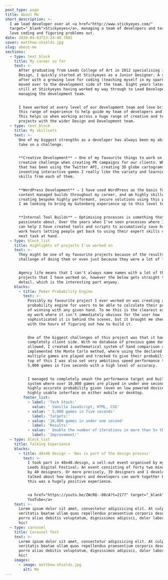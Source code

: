 ```yaml
---
post_type: page
title: About Me
short_description: >-
  I am lead developer over at <a href="http://www.stickyeyes.com/"
  target="_blank">Stickyeyes</a>, managing a team of developers and testers and
  love coding and figuring problems out.
date: 2020-04-03T23:24:40.780Z
cover: matthew-shields.jpg
slug: about-me
sections:
  - type: text_block
    title: My career so far
    text: >-
      After graduating from Leeds College of Art in 2012 specialising in Graphic
      Design, I quickly started at Stickyeyes as a Junior Designer. A year or so
      after with a growing love for coding (teaching myself in my spare time), I
      moved over to the development side of the team. Eight years later and I am
      still at Stickyeyes having worked my way through to Lead Developer now
      managing the development team.


      I have worked at every level of our development team and love bringing
      this range of experience to help guide my team of developers and testers.
      This helps us when working across a huge range of creative and technical
      projects with the wider Design and Development team.
  - type: text_block
    title: My skillsets
    text: >-
      One of my biggest strengths as a developer has always been my ability to
      take on a challenge.


      **Creative Development** – One of my favourite things to work on is a
      creative challenge when creating PR campaigns for our clients. Whether
      that has been using the Twitter API, creating 3D globe cartograms or
      inventing interactive games I really like the variety and learning new
      skills from each of them.


      **WordPress Development** – I have used WordPress as the basis for my
      content managed builds throughout my career, and am highly skilled at
      creating bespoke highly performant, secure solutions using this platform.
      I am looking to bring my Gutenberg experience up to this level too.


      **Internal Tool Builds** – Optimising processes is something that I feel
      passionate about. Over the years when I've seen processes where I think I
      can help I have created tools and scripts to accumatively save hundreds of
      work hours letting people get back to using their expert skills on the
      next task at hand.
  - type: block_list
    title: Highlights of projects I've worked on
    text: >-
      They might be one of my favourite projects because of the results, the
      challenge of doing them or even just because they were a lot of fun!


      Agency life means that I can't always name names with a lot of the
      projects that I have worked on, however the below gets straight to the
      detail, which is the interesting part anyway.
    blocks:
      - title: Poker Probability Engine
        text: >-
          Possibly my favourite project I ever worked on was creating a poker
          probability engine for users to be able to calculate their probability
          of winning with any given hand. To me this is the clearest example of
          my work where it isn't immediately obvious for the user how
          sophisticated it is behind the scenes, but it brought me sheer joy
          with the hours of figuring out how to build it.


          One of the biggest challenges of this project was that it had to be
          completely client side. With no database of previous game data
          allowed, I created a mathematical system of hand comparison and
          implemented the Monte Carlo method, where using the declared cards,
          multiple games are played and tracked to give their probability. On
          top of this I was also set very ambitious speed performance targets of
          5,000 games in five seconds with a high level of accuracy.


          I managed to completely smash the performance target and built a
          system where over 10,000 games are played in under one second and a
          highly accurate probability given (even on low powered devices) via a
          highly usable interface on either mobile or desktop.
        footer_list:
          - label: 'Tech Stack:'
            value: ' Vanilla JavaScript, HTML, CSS'
          - value: ' 5,000 games in five seconds'
            label: 'Targets:'
          - value: '10,000 games in under one second'
            label: 'Results:'
          - value: ' Double the number of iterations in more than 5x the speed'
            label: 'Improvement:'
  - type: block_list
    title: Talking Experience
    blocks:
      - title: 40x40 Design – 'Dev is part of the design process'
        text: >-
          I took part in 40x40.design, a sell-out event organised by my team for
          Leeds Digital Festival; An event consisting of forty two minute talks
          by 40 designers. Or more precisely, 39 designers and 1 developer. I
          talked about how designers and developers can work together better –
          this was a hugely positive experience.


          <a href="https://youtu.be/ZWcRQ--08cA?t=2177" target="_blank">Watch on
          YouTube</a>
    text: >-
      Lorem ipsum dolor sit amet, consectetur adipisicing elit. At culpa nulla
      veritatis beatae ullam quas repellendus praesentium corporis deserunt ab
      porro alias debitis voluptatum, dignissimos adipisci, dolor laborum minus
      hic!
  - type: carousel
    title: Carousel Test
    text: >-
      Lorem ipsum dolor sit amet, consectetur adipisicing elit. At culpa nulla
      veritatis beatae ullam quas repellendus praesentium corporis deserunt ab
      porro alias debitis voluptatum, dignissimos adipisci, dolor laborum minus
      hic!
    images:
      - image: matthew-shields.jpg
        alt: Me
---
```

